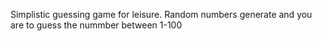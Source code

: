 Simplistic guessing game for leisure.
Random numbers generate and you are to guess the nummber between 1-100